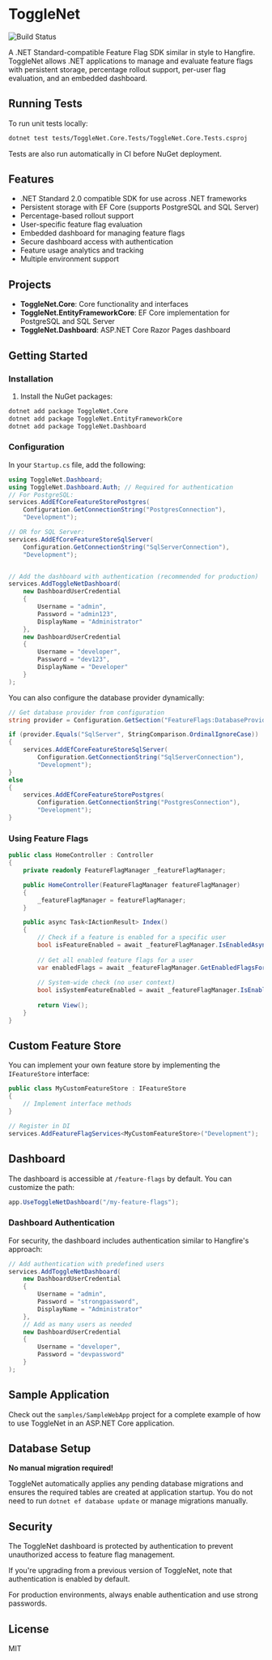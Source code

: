 # ToggleNet

![Build Status](https://github.com/carloluisito/ToggleNet/actions/workflows/nuget-publish.yml/badge.svg?branch=main)

A .NET Standard-compatible Feature Flag SDK similar in style to Hangfire. ToggleNet allows .NET applications to manage and evaluate feature flags with persistent storage, percentage rollout support, per-user flag evaluation, and an embedded dashboard.

## Running Tests

To run unit tests locally:

```bash
dotnet test tests/ToggleNet.Core.Tests/ToggleNet.Core.Tests.csproj
```

Tests are also run automatically in CI before NuGet deployment.

## Features

- .NET Standard 2.0 compatible SDK for use across .NET frameworks
- Persistent storage with EF Core (supports PostgreSQL and SQL Server)
- Percentage-based rollout support
- User-specific feature flag evaluation
- Embedded dashboard for managing feature flags
- Secure dashboard access with authentication
- Feature usage analytics and tracking
- Multiple environment support

## Projects

- **ToggleNet.Core**: Core functionality and interfaces
- **ToggleNet.EntityFrameworkCore**: EF Core implementation for PostgreSQL and SQL Server
- **ToggleNet.Dashboard**: ASP.NET Core Razor Pages dashboard

## Getting Started

### Installation

1. Install the NuGet packages:

```bash
dotnet add package ToggleNet.Core
dotnet add package ToggleNet.EntityFrameworkCore
dotnet add package ToggleNet.Dashboard
```

### Configuration

In your `Startup.cs` file, add the following:

```csharp
using ToggleNet.Dashboard;
using ToggleNet.Dashboard.Auth; // Required for authentication
// For PostgreSQL:
services.AddEfCoreFeatureStorePostgres(
    Configuration.GetConnectionString("PostgresConnection"),
    "Development");

// OR for SQL Server:
services.AddEfCoreFeatureStoreSqlServer(
    Configuration.GetConnectionString("SqlServerConnection"),
    "Development");


// Add the dashboard with authentication (recommended for production)
services.AddToggleNetDashboard(
    new DashboardUserCredential 
    { 
        Username = "admin", 
        Password = "admin123", 
        DisplayName = "Administrator" 
    },
    new DashboardUserCredential
    {
        Username = "developer",
        Password = "dev123",
        DisplayName = "Developer"
    }
);
```

You can also configure the database provider dynamically:

```csharp
// Get database provider from configuration
string provider = Configuration.GetSection("FeatureFlags:DatabaseProvider").Value;

if (provider.Equals("SqlServer", StringComparison.OrdinalIgnoreCase))
{
    services.AddEfCoreFeatureStoreSqlServer(
        Configuration.GetConnectionString("SqlServerConnection"),
        "Development");
}
else
{
    services.AddEfCoreFeatureStorePostgres(
        Configuration.GetConnectionString("PostgresConnection"),
        "Development");
}
```

### Using Feature Flags

```csharp
public class HomeController : Controller
{
    private readonly FeatureFlagManager _featureFlagManager;

    public HomeController(FeatureFlagManager featureFlagManager)
    {
        _featureFlagManager = featureFlagManager;
    }

    public async Task<IActionResult> Index()
    {
        // Check if a feature is enabled for a specific user
        bool isFeatureEnabled = await _featureFlagManager.IsEnabledAsync("feature-name", "user-id");
        
        // Get all enabled feature flags for a user
        var enabledFlags = await _featureFlagManager.GetEnabledFlagsForUserAsync("user-id");
        
        // System-wide check (no user context)
        bool isSystemFeatureEnabled = await _featureFlagManager.IsEnabledAsync("system-feature");
        
        return View();
    }
}
```

## Custom Feature Store

You can implement your own feature store by implementing the `IFeatureStore` interface:

```csharp
public class MyCustomFeatureStore : IFeatureStore
{
    // Implement interface methods
}

// Register in DI
services.AddFeatureFlagServices<MyCustomFeatureStore>("Development");
```

## Dashboard

The dashboard is accessible at `/feature-flags` by default. You can customize the path:

```csharp
app.UseToggleNetDashboard("/my-feature-flags");
```

### Dashboard Authentication

For security, the dashboard includes authentication similar to Hangfire's approach:

```csharp
// Add authentication with predefined users
services.AddToggleNetDashboard(
    new DashboardUserCredential 
    { 
        Username = "admin", 
        Password = "strongpassword", 
        DisplayName = "Administrator" 
    },
    // Add as many users as needed
    new DashboardUserCredential 
    { 
        Username = "developer", 
        Password = "devpassword"
    }
);
```

## Sample Application

Check out the `samples/SampleWebApp` project for a complete example of how to use ToggleNet in an ASP.NET Core application.

## Database Setup

**No manual migration required!**

ToggleNet automatically applies any pending database migrations and ensures the required tables are created at application startup. You do not need to run `dotnet ef database update` or manage migrations manually.

## Security

The ToggleNet dashboard is protected by authentication to prevent unauthorized access to feature flag management. 

If you're upgrading from a previous version of ToggleNet, note that authentication is enabled by default.

For production environments, always enable authentication and use strong passwords.

## License

MIT
